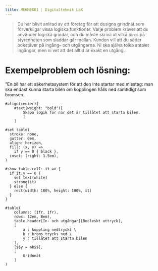 ```yaml
---
title: MEKMEK01 | Digitalteknik LaX
---
```


> Du har blivit anlitad av ett företag för att designa grindnät som förverkligar vissa logiska funktioner. Varje problem kräver att du använder logiska grindar, och du måste skriva ut vilka pin:s på styrenheten som sladdar går mellan.  Kunden vill att du sätter bokstäver på ingång- och utgångarna. Ni ska själva tolka antalet ingångar, men ni vet att det alltid är exakt en utgång.

# Exempelproblem och lösning:
"En bil har ett säkerhetssystem för att den inte startar med misstag: man ska endast kunna starta bilen om kopplingen hålls ned samtidigt som bromsen.

```{=typst}
#align(center)[
    #text(weight: "bold")[
        Skapa logik för när det är tillåtet att starta bilen.
        ]
    ]
```

```{=typst}
#set table(
  stroke: none,
  gutter: 0em,
  align: horizon,
  fill: (x, y) =>
    if y == 0 { black },
  inset: (right: 1.5em),
)

#show table.cell: it => {
  if it.y == 0 {
    set text(white)
    strong(it)
  } else {
    rect(width: 100%, height: 100%, it)
  }
}

#table(
    columns: (1fr, 1fr),
    rows: (2em, 8em),
    table.header[In- och utgångar][Booleskt uttryck],
    [
        a : koppling nedtryckt \
        b : broms trycks ned \
        y : tillåtet att starta bilen
    ],
    [$$y = ab$$],
    [
        Gridnnät
    ]
)
```